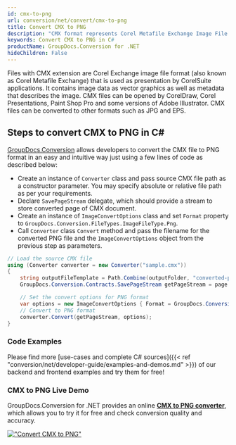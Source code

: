 ```yaml
---
id: cmx-to-png
url: conversion/net/convert/cmx-to-png
title: Convert CMX to PNG
description: "CMX format represents Corel Metafile Exchange Image File with .cmx extension. Learn how to convert CMX to PNG file programmatically in C# language using GroupDocs.Conversion for .NET library."
keywords: Convert CMX to PNG in C#
productName: GroupDocs.Conversion for .NET
hideChildren: False
---
```


Files with CMX extension are Corel Exchange image file format (also known as Corel Metafile Exchange) that is used as presentation by CorelSuite applications. It contains image data as vector graphics as well as metadata that describes the image. CMX files can be opened by CorelDraw, Corel Presentations, Paint Shop Pro and some versions of Adobe Illustrator. CMX files can be converted to other formats such as JPG and EPS.

## Steps to convert CMX to PNG in C#

[GroupDocs.Conversion](https://products.groupdocs.com/conversion/net) allows developers to convert the CMX file to PNG format in an easy and intuitive way just using a few lines of code as described below:

* Create an instance of `Converter` class and pass source CMX file path as a constructor parameter. You may specify absolute or relative file path as per your requirements. 
* Declare `SavePageStream` delegate, which should provide a stream to store converted page of CMX document.
* Create an instance of `ImageConvertOptions` class and set `Format` property to `GroupDocs.Conversion.FileTypes.ImageFileType.Png`.
* Call `Converter` class `Convert` method and pass the filename for the converted PNG file and the `ImageConvertOptions` object from the previous step as parameters.

```csharp
// Load the source CMX file
using (Converter converter = new Converter("sample.cmx"))
{
    string outputFileTemplate = Path.Combine(outputFolder, "converted-page-{0}.png");
    GroupDocs.Conversion.Contracts.SavePageStream getPageStream = page => new FileStream(string.Format(outputFileTemplate, page), FileMode.Create);

    // Set the convert options for PNG format
    var options = new ImageConvertOptions { Format = GroupDocs.Conversion.FileTypes.ImageFileType.Png };   
    // Convert to PNG format
    converter.Convert(getPageStream, options);
}
```

### Code Examples

Please find more [use-cases and complete C# sources]({{< ref "conversion/net/developer-guide/examples-and-demos.md" >}}) of our backend and frontend examples and try them for free!

### CMX to PNG Live Demo

GroupDocs.Conversion for .NET provides an online [**CMX to PNG converter**](https://products.groupdocs.app/conversion/cmx-to-png), which allows you to try it for free and check conversion quality and accuracy.

[!["Convert CMX to PNG"](conversion/net/images/convert-to-png/convert-cmx-to-png.png)](https://products.groupdocs.app/conversion/cmx-to-png)